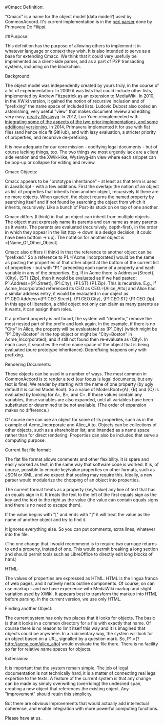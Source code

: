 #Cmacc Definition:

"Cmacc" is a name for the object model (data model?) used by CommonAccord.  It's current implementation is in the <a href="https://github.com/CommonAccord/Cmacc-Bare/blob/master/vendor/CommonAccord/cmacc/library/parser.pl">perl parser</a> done by Primavera De Filippi.

##Purpose:

This definition has the purpose of allowing others to implement it in whatever language or context they wish.  It is also intended to serve as a base for extending Cmacc.  We think that it could very usefully be implemented as a client-side parser, and as a part of P2P transacting systems, including on the blockchain.

Background:

The object model was independently created by yours truly, in the course of a lot of experimentation.  In 2009 it was lists that could include other lists, implemented by Andrew Fitzpatrick as an extension to MediaWiki.  In 2010, in the XWiki version, it gained the notion of recursive inclusion and of "prefixing" the name space of included lists. Ludovic Dubost also coded an astonishing, very useful "view" that makes document review and editing very easy, <a href="https://www.youtube.com/watch?v=4ZfsyTPYFIA">nearly Wysiwyg</a>.  In 2012, Lun Yuen reimplemented with <a href="http://lun-sandbox-cma-concept1.appspot.com/document/CMA_Home">integrating some of the aspects of the two prior implementations, and some additional versioning</a>.  In 2014, Primavera implemented it for use with flat files (and hence nice fit GitHub), and with lazy evaluation, a stricter priority of properties, and recursive de-prefixing.

It is now adequate for our core mission - codifying legal documents - but of course lacking things, too.  The two things we most urgently lack are a client side version and the XWiki-like, Wysiwyg-ish view where each snippet can be pop-up or collapse for editing and review.

Cmacc Objects:

Cmacc appears to be "prototype inheritance" - at least as that term is used in JavaScript - with a few additions.  First the overlap:  the notion of an object as list of properties that inherits from another object, recursively til there are no more objects.  When queried, the object returns the named property by searching itself and if not found by searching the object from which it inherits, recursively.  Like a bunch of Post-its stuck on on top of one another.

Cmacc differs (I think) in that an object can inherit from multiple objects.  The object must expressly name its parents and can name as many parents as it wants.  The parents are evaluated (recursively, depth-first), in the order in which they appear in the list (top -> down is a design decision, it could have been bottom -> up).  The notation for another object is<br> =[Name_Of_Other_Object]

Cmacc also differs (I think) in that the reference to another object can be "prefixed."  So a reference to P1.=[Acme_Incorporated] would be the same as pasting the properties of that other object at the bottom of the current list of properties - but with "P1." preceding each name of a property and each variable in any of the properties.  E.g. If in Acme there is Address={Street}, {City}, {ST}  {Zip}, then it would be evaluated as if we had pasted: P1.Address={P1.Street}, {P1.City}, {P1.ST}  {P1.Zip}.  This is recursive.  E.g., if Acme_Incorporated referenced its CEO as CEO.=[Alice_Alto] and Alice had a similar address entry, it would be evaluated in our object as P1.CEO.Address={P1.CEO.Street}, {P1.CEO.City}, {P1.CEO.ST}  {P1.CEO.Zip}. In this age of liberation, a child object not only can claim as many parents as it wants, it can assign them roles. 

If a prefixed property is not found, the system will "deprefix," remove the most nested part of the prefix and look again.  In the example, if there is no "City" in Alice, the property will be evaluatated as {P1.City} (which might be "P1.City=Boston" in the top object or might be "City=Boston" in Acme_Incorporated), and if still not found then re-evaluate as {City}.  In each case, it searches the entire name space of the object that is being evaluated (pure prototype inheritance).  Deprefixing happens only with prefixing.  

Rendering Documents:

These objects can be used in a number of ways.  The most common in CommonAccord is to render a text (our focus is legal documents, but any text is fine).  We render by starting with the name of one property (by ugly default it is called Model.Root).  So a value of Model.Root={A}, {B} and {C} is evaluated by looking for A=, B=, and C=.  If those values contain any variables, those variables are also expanded, until all variables have been substituted or determined to be not available.  (The order of expansion makes no difference.)

Of course one can use an object for some of its properties, such as in the example of Acme_Incorporate and Alice_Alto. Objects can be collections of other objects, such as a shareholder list, and intended as a name space rather than for direct rendering. Properties can also be included that serve a computing purpose.


Current flat file format:

The flat file format allows comments and other flexibility.  It is spare and easily worked as text, in the same way that software code is worked.  It is, of course, possible to encode key/value properties on other formats, such as JSON or XML, and we expect that scaling may require this.  Ideally, a new parser would modularize the chopping of an object into properties.

The current format treats as a property (key/value) any line of text that has an equals sign in it.  It treats the text to the left of the first equals sign as the key and the text to the right as the value (the value can contain equals signs and there is no need to escape them).

If the value begins with "[" and ends with "]" it will treat the value as the name of another object and try to find it.
 
It ignores everything else. So you can put comments, extra lines, whatever into the file. 

(The one change that I would recommend is to require two carriage returns to end a property, instead of one.  This would permit breaking a long section and should permit tools such as LibreOffice to directly edit long blocks of html.)

HTML:

The values of properties are expressed as HTML.  HTML is the lingua franca of web pages, and it natively nests outline components.  Of course, on can use markup - and we have experience with MediaWiki markup and slight variation used by XWiki.  It appears best to transform the markup into HTML before parsing.  In the current version, we use only HTML. 


Finding another Object:

The current system has only two places that it looks for objects.  The basic is that it looks in a common directory for a file with exactly that name.  Of course there is no reason to limit itself this way and it is imagined that objects could be anywhere.  In a rudimentary way, the system will look for an object based on a URL, signalled by a question mark.  So, P1.=[?http://acme.com/alice_alto] would evaluate the file there.  There is no facility so far for relative name spaces for objects.  


Extensions:

It is important that the system remain simple.  The job of legal documentation is not technically hard, it is a matter of connecting real legal expertise to the texts.  A feature of the current system is that any change can be made by simply overwriting (overriding) the undesired span, creating a new object that references the existing object.  Any "improvement" should retain this simplicity.

But there are obvious improvements that would actually add intellectual coherence, and enable integration with more powerful computing functions. 

Please have at us.


